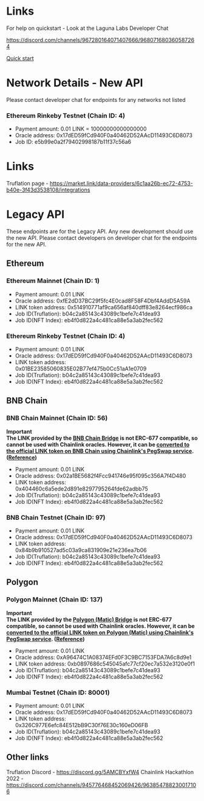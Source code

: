 # Links

For help on quickstart - Look at the Laguna Labs Developer Chat

https://discord.com/channels/967280164071407666/968071680360587264

[Quick start](QuickStart.md)

# Network Details - New API

Please contact developer chat for endpoints for any networks not listed

### Ethereum Rinkeby Testnet (Chain ID: 4)

- Payment amount: 0.01 LINK = 10000000000000000
- Oracle address: 0x17dED59fCd940F0a40462D52AAcD11493C6D8073
- Job ID: e5b99e0a2f79402998187b11f37c56a6

# Links

Truflation page - https://market.link/data-providers/6c1aa26b-ec72-4753-b40e-3f43d3538108/integrations

# Legacy API

These endpoints are for the Legacy API.  Any new development should use the new
API.  Please contact developers on developer chat for the endpoints for the new
API.

## Ethereum

### Ethereum Mainnet (Chain ID: 1)

- Payment amount: 0.01 LINK
- Oracle address: 0xfE2dD37BC29f5fc4E0cad8F58F4Dbf4AddD5A59A
- LINK token address: 0x514910771af9ca656af840dff83e8264ecf986ca
- Job ID(Truflation): b04c2a85143c43089c1befe7c41dea93
- Job ID(NFT Index): eb4f0d822a4c481ca88e5a3ab2fec562

### Ethereum Rinkeby Testnet (Chain ID: 4)

- Payment amount: 0.01 LINK
- Oracle address: 0x17dED59fCd940F0a40462D52AAcD11493C6D8073
- LINK token address: 0x01BE23585060835E02B77ef475b0Cc51aA1e0709
- Job ID(Truflation): b04c2a85143c43089c1befe7c41dea93
- Job ID(NFT Index): eb4f0d822a4c481ca88e5a3ab2fec562

## BNB Chain

### BNB Chain Mainnet (Chain ID: 56)

**Important**\
**The LINK provided by the [BNB Chain Bridge](https://www.bnbchain.world/en/bridge) is not ERC-677 compatible, so cannot be used with Chainlink oracles. However, it can be [converted to the official LINK token on BNB Chain using Chainlink's PegSwap service](https://pegswap.chain.link/?_ga=2.171353062.756683581.1650345653-1161789045.1649048909). ([Reference](https://docs.chain.link/docs/link-token-contracts/#bnb-chain))**

- Payment amount: 0.01 LINK
- Oracle address: 0x02a1BE5682f4Fcc941746e95f095c356A7f4D480
- LINK token address: 0x404460c6a5ede2d891e8297795264fde62adbb75
- Job ID(Truflation): b04c2a85143c43089c1befe7c41dea93
- Job ID(NFT Index): eb4f0d822a4c481ca88e5a3ab2fec562

### BNB Chain Testnet (Chain ID: 97)

- Payment amount: 0.01 LINK
- Oracle address: 0x17dED59fCd940F0a40462D52AAcD11493C6D8073
- LINK token address: 0x84b9b910527ad5c03a9ca831909e21e236ea7b06
- Job ID(Truflation): b04c2a85143c43089c1befe7c41dea93
- Job ID(NFT Index): eb4f0d822a4c481ca88e5a3ab2fec562

## Polygon

### Polygon Mainnet (Chain ID: 137)

**Important**\
**The LINK provided by the [Polygon (Matic) Bridge](https://wallet.polygon.technology/bridge) is not ERC-677 compatible, so cannot be used with Chainlink oracles. However, it can be [converted to the official LINK token on Polygon (Matic) using Chainlink's PegSwap service](https://pegswap.chain.link/?_ga=2.130074441.756683581.1650345653-1161789045.1649048909). ([Reference](https://docs.chain.link/docs/link-token-contracts/#polygon-matic))**

- Payment amount: 0.01 LINK
- Oracle address: 0xA96474C1A08374EFd0F3C9BC7153FDA7A6c8d9e1
- LINK token address: 0xb0897686c545045afc77cf20ec7a532e3120e0f1
- Job ID(Truflation): b04c2a85143c43089c1befe7c41dea93
- Job ID(NFT Index): eb4f0d822a4c481ca88e5a3ab2fec562

### Mumbai Testnet (Chain ID: 80001)

- Payment amount: 0.01 LINK
- Oracle address: 0x17dED59fCd940F0a40462D52AAcD11493C6D8073
- LINK token address: 0x326C977E6efc84E512bB9C30f76E30c160eD06FB
- Job ID(Truflation): b04c2a85143c43089c1befe7c41dea93
- Job ID(NFT Index): eb4f0d822a4c481ca88e5a3ab2fec562

## Other links

Truflation Discord - https://discord.gg/5AMCBYxfW4
Chainlink Hackathlon 2022 - https://discord.com/channels/945776468452069426/963854788230017106
